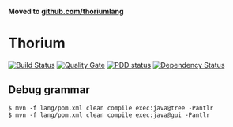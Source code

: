 **Moved to [github.com/thoriumlang](https://github.com/thoriumlang)**

# Thorium
[![Build Status](https://travis-ci.org/cpollet/thorium-lang.svg?branch=master)](https://travis-ci.org/cpollet/thorium-lang)
[![Quality Gate](https://sonarcloud.io/api/badges/gate?key=org.thoriumlang:thorium-aggregator)](https://sonarcloud.io/dashboard/index/org.thoriumlang:thorium-aggregator)
[![PDD status](http://www.0pdd.com/svg?name=cpollet/thorium-lang)](http://www.0pdd.com/p?name=cpollet/thorium-lang)
[![Dependency Status](https://www.versioneye.com/user/projects/5938489398442b005cdc7c8b/badge.svg?style=flat-square)](https://www.versioneye.com/user/projects/5938489398442b005cdc7c8b)

## Debug grammar
```
$ mvn -f lang/pom.xml clean compile exec:java@tree -Pantlr
$ mvn -f lang/pom.xml clean compile exec:java@gui -Pantlr
```
